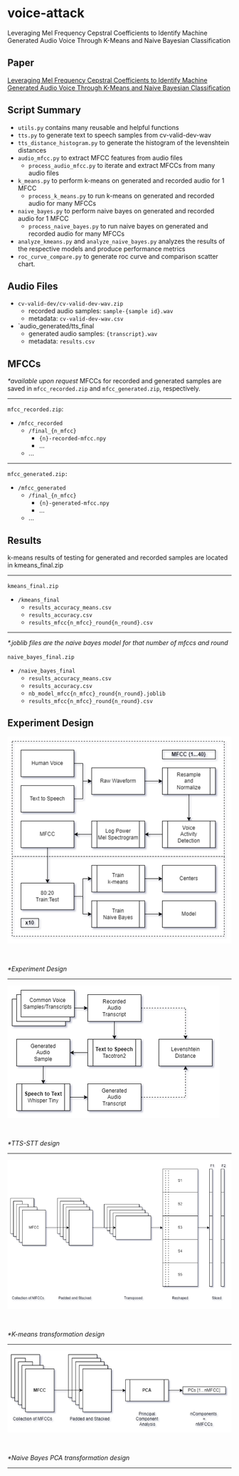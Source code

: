# voice-attack
Leveraging Mel Frequency Cepstral Coefficients to Identify Machine Generated Audio Voice Through K-Means and Naive Bayesian Classification

## Paper
[Leveraging Mel Frequency Cepstral Coefficients to Identify Machine Generated Audio Voice Through K-Means and Naive Bayesian Classification](/daniel_shannon_final_paper.pdf)

## Script Summary

- `utils.py` contains many reusable and helpful functions
- `tts.py` to generate text to speech samples from cv-valid-dev-wav
- `tts_distance_histogram.py` to generate the histogram of the levenshtein distances
- `audio_mfcc.py` to extract MFCC features from audio files
  - `process_audio_mfcc.py` to iterate and extract MFCCs from many audio files
- `k_means.py` to perform k-means on generated and recorded audio for 1 MFCC
  - `process_k_means.py` to run k-means on generated and recorded audio for many MFCCs
- `naive_bayes.py` to perform naive bayes on generated and recorded audio for 1 MFCC
  - `process_naive_bayes.py` to run naive bayes on generated and recorded audio for many MFCCs
- `analyze_kmeans.py` and `analyze_naive_bayes.py` analyzes the results of the respective models and produce performance metrics
- `roc_curve_compare.py` to generate roc curve and comparison scatter chart.

## Audio Files

- `cv-valid-dev/cv-valid-dev-wav.zip`
  - recorded audio samples: `sample-{sample id}.wav`
  - metadata: `cv-valid-dev-wav.csv`
- `audio_generated/tts_final
  - generated audio samples:  `{transcript}.wav`
  - metadata: `results.csv`
  
## MFCCs

*\*available upon request*
MFCCs for recorded and generated samples are saved in `mfcc_recorded.zip` and `mfcc_generated.zip`, respectively.
<hr>

`mfcc_recorded.zip`:
- `/mfcc_recorded`
  - `/final_{n_mfcc}`
    - `{n}-recorded-mfcc.npy`
    - ...
  - ...
<hr>

`mfcc_generated.zip:`
- `/mfcc_generated`
  - `/final_{n_mfcc}`
    - `{n}-generated-mfcc.npy`
    - ...
  - ...

## Results
k-means results of testing for generated and recorded samples are located in kmeans_final.zip
<hr>

`kmeans_final.zip`
- `/kmeans_final`
  - `results_accuracy_means.csv`
  - `results_accuracy.csv`
  - `results_mfcc{n_mfcc}_round{n_round}.csv`
<hr>

*\*.joblib files are the naive bayes model for that number of mfccs and round*

`naive_bayes_final.zip`
- `/naive_bayes_final`
  - `results_accuracy_means.csv`
  - `results_accuracy.csv`
  - `nb_model_mfcc{n_mfcc}_round{n_round}.joblib`
  - `results_mfcc{n_mfcc}_round{n_round}.csv`

## Experiment Design
![Experiment Design](readme_images/experiment-design-solid.png)

<br>

*\*Experiment Design*

<hr>

![TTS-STT design](readme_images/tts_solid.png)

<br>

*\*TTS-STT design*

<hr>

![K-means transformation design](readme_images/k_means_transformation_solid.png)

<br>

*\*K-means transformation design*

<hr>

![Naive Bayes PCA transformation design](readme_images/pca_transform_solid.png)

<br>

*\*Naive Bayes PCA transformation design*

<hr>
